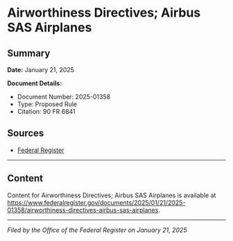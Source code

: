 # Airworthiness Directives; Airbus SAS Airplanes

## Summary

**Date:** January 21, 2025

**Document Details:**
- Document Number: 2025-01358
- Type: Proposed Rule
- Citation: 90 FR 6841

## Sources
- [Federal Register](https://www.federalregister.gov/documents/2025/01/21/2025-01358/airworthiness-directives-airbus-sas-airplanes)

---

## Content

Content for Airworthiness Directives; Airbus SAS Airplanes is available at https://www.federalregister.gov/documents/2025/01/21/2025-01358/airworthiness-directives-airbus-sas-airplanes.

---

*Filed by the Office of the Federal Register on January 21, 2025*
